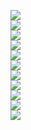 ![](https://github.com/YuboC/NLP_Airline_Tweets_Sentiment/blob/main/img/1_Final_Report-01.png)  
![](https://github.com/YuboC/NLP_Airline_Tweets_Sentiment/blob/main/img/1_Final_Report-02.png)  
![](https://github.com/YuboC/NLP_Airline_Tweets_Sentiment/blob/main/img/1_Final_Report-03.png)  
![](https://github.com/YuboC/NLP_Airline_Tweets_Sentiment/blob/main/img/1_Final_Report-04.png)  
![](https://github.com/YuboC/NLP_Airline_Tweets_Sentiment/blob/main/img/1_Final_Report-05.png)  
![](https://github.com/YuboC/NLP_Airline_Tweets_Sentiment/blob/main/img/1_Final_Report-06.png)  
![](https://github.com/YuboC/NLP_Airline_Tweets_Sentiment/blob/main/img/1_Final_Report-07.png)  
![](https://github.com/YuboC/NLP_Airline_Tweets_Sentiment/blob/main/img/1_Final_Report-08.png)  
![](https://github.com/YuboC/NLP_Airline_Tweets_Sentiment/blob/main/img/1_Final_Report-09.png)  
![](https://github.com/YuboC/NLP_Airline_Tweets_Sentiment/blob/main/img/1_Final_Report-10.png)  
![](https://github.com/YuboC/NLP_Airline_Tweets_Sentiment/blob/main/img/1_Final_Report-11.png)  
